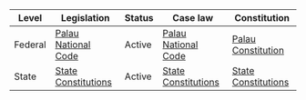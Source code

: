 | Level | Legislation | Status | Case law | Constitution |
|---|---|---|---|---|
| Federal | [Palau National Code](https://www.palaunationalcode.org/) | Active | [Palau National Code](https://www.palaunationalcode.org/) | [Palau Constitution](https://www.palaunationalcode.org/Constitution.pdf) |
| State | [State Constitutions](https://www.palaunationalcode.org/StateConstitutions.pdf) | Active | [State Constitutions](https://www.palaunationalcode.org/StateConstitutions.pdf) | [State Constitutions](https://www.palaunationalcode.org/StateConstitutions.pdf) |